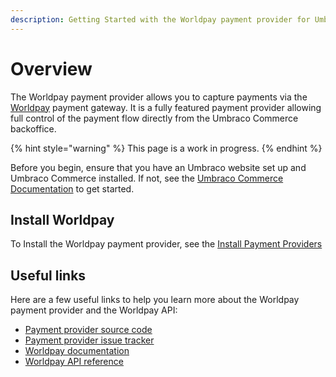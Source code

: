 ```yaml
---
description: Getting Started with the Worldpay payment provider for Umbraco Commerce
---
```


# Overview

The Worldpay payment provider allows you to capture payments via the [Worldpay](https://www.worldpay.com/en) payment gateway. It is a fully featured payment provider allowing full control of the payment flow directly from the Umbraco Commerce backoffice.

{% hint style="warning" %}
This page is a work in progress.
{% endhint %}

Before you begin, ensure that you have an Umbraco website set up and Umbraco Commerce installed. If not, see the [Umbraco Commerce Documentation](https://docs.umbraco.com/umbraco-commerce/) to get started.

## Install Worldpay

To Install the Worldpay payment provider, see the [Install Payment Providers](../install-payment-providers.md)

## Useful links

Here are a few useful links to help you learn more about the Worldpay payment provider and the Worldpay API:

* [Payment provider source code](https://github.com/umbraco/Umbraco.Commerce.PaymentProviders.Worldpay)
* [Payment provider issue tracker](https://github.com/umbraco/Umbraco.Commerce.PaymentProviders.Worldpay/issues)
* [Worldpay documentation](https://developer.worldpay.com/docs/access-worldpay)
* [Worldpay API reference](https://developer.worldpay.com/docs/access-worldpay/api/references)
